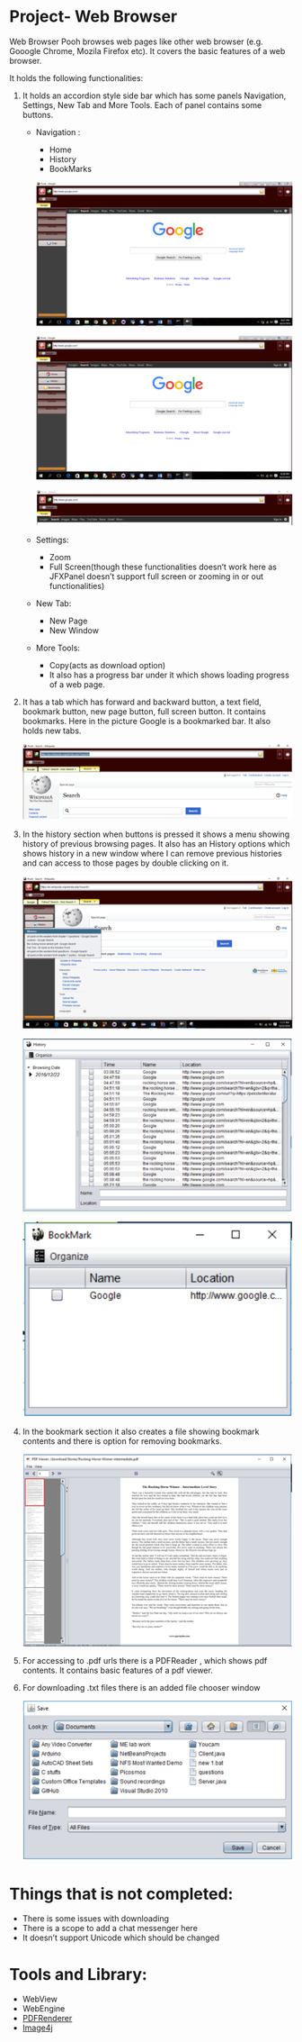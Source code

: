 # Project- Web Browser

Web Browser Pooh browses web pages like other web browser (e.g. Gooogle Chrome, Mozila Firefox etc). It covers the basic features of a web browser.

It holds the following functionalities:

1. It holds an accordion style side bar which has some panels Navigation, Settings, New Tab and More Tools. Each of panel contains some buttons.


   * Navigation :
       * Home
       * History
       * BookMarks

        ![Alt text](https://github.com/snat1505027/WebBrowser/blob/master/images/1.PNG?raw=true "Title")
        
        ![picture alt](https://github.com/snat1505027/WebBrowser/blob/master/images/2.PNG?raw=true "Title")
        
        ![Alt text](https://github.com/snat1505027/WebBrowser/blob/master/images/3.PNG?raw=true "Title")
        
    * Settings:
        * Zoom
        * Full Screen(though these functionalities doesn’t work here as JFXPanel doesn’t support full screen or zooming in or out functionalities)

    * New Tab:
        * New Page
        * New Window

     * More Tools:
          * Copy(acts as download option)
          * It also has a progress bar under it which shows loading progress of a web page.

2. It has a tab which has forward and backward button, a text field, bookmark button, new page button, full screen button. It contains bookmarks. Here in the picture Google is a bookmarked bar. It also holds new tabs.

   
   ![Alt text](https://github.com/snat1505027/WebBrowser/blob/master/images/4.PNG?raw=true "Title")


3. In the history section when buttons is pressed it shows a menu showing history of previous browsing pages. It also has an History options which shows history in a new window where I can remove previous histories and can access to those pages by double clicking on it.

   
   ![Alt text](https://github.com/snat1505027/WebBrowser/blob/master/images/5.PNG?raw=true "Title")
   
   
   ![Alt text](https://github.com/snat1505027/WebBrowser/blob/master/images/6.PNG?raw=true "Title")
   
   
   ![Alt text](https://github.com/snat1505027/WebBrowser/blob/master/images/7.PNG?raw=true "Title")


4. In the bookmark section it also creates a file showing bookmark contents and there is option for removing bookmarks.

   
   ![Alt text](https://github.com/snat1505027/WebBrowser/blob/master/images/8.PNG?raw=true "Title")


5. For accessing to .pdf urls there is a PDFReader , which shows pdf contents. It contains basic features of a pdf viewer.


6. For downloading .txt files there is an added file chooser window


   ![Alt text](https://github.com/snat1505027/WebBrowser/blob/master/images/9.PNG?raw=true "Title")



# Things that is not completed:

  * There is some issues with downloading
  * There is a scope to add a chat messenger here
  * It doesn’t support Unicode which should be changed


# Tools and Library:
  
  * WebView
  * WebEngine
  * <a href="http://www.java2s.com/Code/Jar/p/Downloadpdfrendererjar.htm">PDFRenderer</a>
  * <a href="http://www.java2s.com/Code/Jar/i/Downloadimage4j07jar.htm">Image4j</a>

